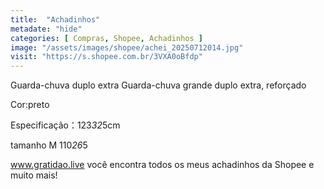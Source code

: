 ```yaml
---
title:  "Achadinhos"
metadate: "hide"
categories: [ Compras, Shopee, Achadinhos ]
image: "/assets/images/shopee/achei_20250712014.jpg"
visit: "https://s.shopee.com.br/3VXA0oBfdp"
---
```

Guarda-chuva duplo extra Guarda-chuva grande duplo extra, reforçado 

   Cor:preto

   Especificação：123*32*5cm 


tamanho M 
110*26*5

www.gratidao.live você encontra todos os meus achadinhos da Shopee e muito mais!